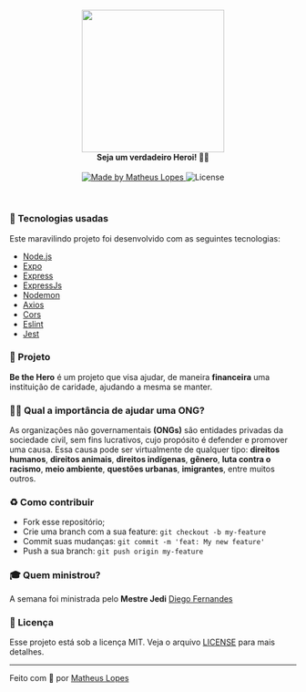 <h4 align="center">
<img src="https://imgur.com/OMjNRli" width="250px" /><br>
 <b>Seja um verdadeiro Heroi!</b> 🦸‍♂️
</h4>
<p align="center">
  <a href="https://www.linkedin.com/in/matheus-lopes-394240151/">
    <img alt="Made by Matheus Lopes" src="https://img.shields.io/badge/made%20by-Matheus%20Lopes-red">
  </a>
  <img alt="License" src="https://img.shields.io/badge/license-MIT-red">
</p>

<br>

### :rocket: Tecnologias usadas
Este maravilindo projeto foi desenvolvido com as seguintes tecnologias:
- [Node.js](https://nodejs.org/en/)
- [Expo](https://expo.io/)
- [Express](https://expressjs.com/pt-br/)
- [ExpressJs](https://expressjs.com/pt-br/)
- [Nodemon](https://www.npmjs.com/package/nodemon)
- [Axios](https://www.npmjs.com/package/axios)
- [Cors](https://www.npmjs.com/package/cors)
- [Eslint](https://www.npmjs.com/package/eslint)
- [Jest](https://www.npmjs.com/package/jest)

### :muscle: Projeto

<b>Be the Hero</b> é um projeto que visa ajudar, de maneira <b>financeira</b> uma instituição de caridade, ajudando a mesma se manter. 

### 🦸‍♂️ Qual a importância de ajudar uma ONG? <br>
As organizações não governamentais <b>(ONGs)</b> são entidades privadas da sociedade civil, sem fins lucrativos, cujo propósito é defender e promover uma causa. Essa causa pode ser virtualmente de qualquer tipo: <b>direitos humanos</b>, <b>direitos animais</b>, <b>direitos indígenas</b>, <b>gênero</b>, <b>luta contra o racismo</b>, <b>meio ambiente</b>, <b>questões urbanas</b>, <b>imigrantes</b>, entre muitos outros.

### :recycle: Como contribuir

- Fork esse repositório;
- Crie uma branch com a sua feature: `git checkout -b my-feature`
- Commit suas mudanças: `git commit -m 'feat: My new feature'`
- Push a sua branch: `git push origin my-feature`

### :mortar_board: Quem ministrou?

A semana foi ministrada pelo <b>Mestre Jedi</b> [Diego Fernandes](https://github.com/diego3g)

### :memo: Licença

Esse projeto está sob a licença MIT. Veja o arquivo [LICENSE](LICENSE.md) para mais detalhes.

---

Feito com :blue_heart: por [Matheus Lopes](https://github.com/limk10)
